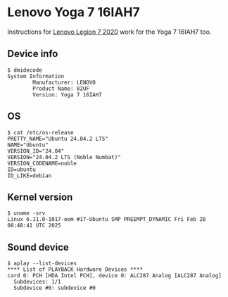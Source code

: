 # Lenovo Yoga 7 16IAH7

Instructions for [Lenovo Legion 7 2020](https://github.com/thiagotei/linux-realtek-alc287/tree/main/lenovo-legion) work for the Yoga 7 16IAH7 too.

## Device info

```
$ dmidecode
System Information
        Manufacturer: LENOVO
        Product Name: 82UF
        Version: Yoga 7 16IAH7

```

## OS

```
$ cat /etc/os-release
PRETTY_NAME="Ubuntu 24.04.2 LTS"
NAME="Ubuntu"
VERSION_ID="24.04"
VERSION="24.04.2 LTS (Noble Numbat)"
VERSION_CODENAME=noble
ID=ubuntu
ID_LIKE=debian
```


## Kernel version

```
$ uname -srv
Linux 6.11.0-1017-oem #17-Ubuntu SMP PREEMPT_DYNAMIC Fri Feb 28 08:48:41 UTC 2025
```

## Sound device

```
$ aplay --list-devices
**** List of PLAYBACK Hardware Devices ****
card 0: PCH [HDA Intel PCH], device 0: ALC287 Analog [ALC287 Analog]
  Subdevices: 1/1
  Subdevice #0: subdevice #0
```
